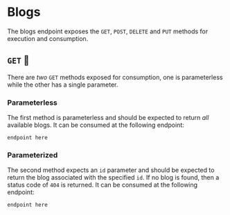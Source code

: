# Blogs
The blogs endpoint exposes the `GET`, `POST`, `DELETE` and `PUT` methods for execution and consumption.

## `GET` 📖
There are *two* `GET` methods exposed for consumption, one is parameterless while the other has a single parameter.

### Parameterless
The first method is parameterless and should be expected to return *all* available blogs. It can be consumed at the following endpoint:

```
endpoint here
```

### Parameterized
The second method expects an `id` parameter and should be expected to return the blog associated with the specified `id`. If no blog is found, then a status code of `404` is returned. It can be consumed at the following endpoint:

```
endpoint here
```